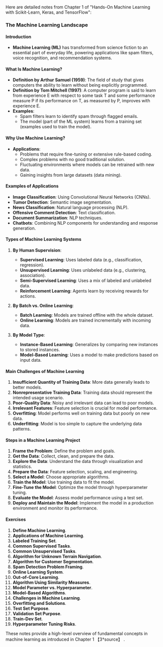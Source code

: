 Here are detailed notes from Chapter 1 of "Hands-On Machine Learning with Scikit-Learn, Keras, and TensorFlow":

### The Machine Learning Landscape

#### Introduction
- **Machine Learning (ML)** has transformed from science fiction to an essential part of everyday life, powering applications like spam filters, voice recognition, and recommendation systems.

#### What Is Machine Learning?
- **Definition by Arthur Samuel (1959)**: The field of study that gives computers the ability to learn without being explicitly programmed.
- **Definition by Tom Mitchell (1997)**: A computer program is said to learn from experience E with respect to some task T and some performance measure P if its performance on T, as measured by P, improves with experience E.
- **Examples**:
  - Spam filters learn to identify spam through flagged emails.
  - The model (part of the ML system) learns from a training set (examples used to train the model).

#### Why Use Machine Learning?
- **Applications**:
  - Problems that require fine-tuning or extensive rule-based coding.
  - Complex problems with no good traditional solution.
  - Fluctuating environments where models can be retrained with new data.
  - Gaining insights from large datasets (data mining).

#### Examples of Applications
- **Image Classification**: Using Convolutional Neural Networks (CNNs).
- **Tumor Detection**: Semantic image segmentation.
- **News Classification**: Natural language processing (NLP).
- **Offensive Comment Detection**: Text classification.
- **Document Summarization**: NLP techniques.
- **Chatbots**: Combining NLP components for understanding and response generation.

#### Types of Machine Learning Systems
1. **By Human Supervision**:
   - **Supervised Learning**: Uses labeled data (e.g., classification, regression).
   - **Unsupervised Learning**: Uses unlabeled data (e.g., clustering, association).
   - **Semi-Supervised Learning**: Uses a mix of labeled and unlabeled data.
   - **Reinforcement Learning**: Agents learn by receiving rewards for actions.

2. **By Batch vs. Online Learning**:
   - **Batch Learning**: Models are trained offline with the whole dataset.
   - **Online Learning**: Models are trained incrementally with incoming data.

3. **By Model Type**:
   - **Instance-Based Learning**: Generalizes by comparing new instances to stored instances.
   - **Model-Based Learning**: Uses a model to make predictions based on input data.

#### Main Challenges of Machine Learning
1. **Insufficient Quantity of Training Data**: More data generally leads to better models.
2. **Nonrepresentative Training Data**: Training data should represent the intended usage scenario.
3. **Poor-Quality Data**: Noisy and irrelevant data can lead to poor models.
4. **Irrelevant Features**: Feature selection is crucial for model performance.
5. **Overfitting**: Model performs well on training data but poorly on new data.
6. **Underfitting**: Model is too simple to capture the underlying data patterns.

#### Steps in a Machine Learning Project
1. **Frame the Problem**: Define the problem and goals.
2. **Get the Data**: Collect, clean, and prepare the data.
3. **Explore the Data**: Understand the data through visualization and statistics.
4. **Prepare the Data**: Feature selection, scaling, and engineering.
5. **Select a Model**: Choose appropriate algorithms.
6. **Train the Model**: Use training data to fit the model.
7. **Fine-Tune the Model**: Optimize the model through hyperparameter tuning.
8. **Evaluate the Model**: Assess model performance using a test set.
9. **Deploy and Maintain the Model**: Implement the model in a production environment and monitor its performance.

#### Exercises
1. **Define Machine Learning**.
2. **Applications of Machine Learning**.
3. **Labeled Training Set**.
4. **Common Supervised Tasks**.
5. **Common Unsupervised Tasks**.
6. **Algorithm for Unknown Terrain Navigation**.
7. **Algorithm for Customer Segmentation**.
8. **Spam Detection Problem Framing**.
9. **Online Learning System**.
10. **Out-of-Core Learning**.
11. **Algorithm Using Similarity Measures**.
12. **Model Parameter vs. Hyperparameter**.
13. **Model-Based Algorithms**.
14. **Challenges in Machine Learning**.
15. **Overfitting and Solutions**.
16. **Test Set Purpose**.
17. **Validation Set Purpose**.
18. **Train-Dev Set**.
19. **Hyperparameter Tuning Risks**.

These notes provide a high-level overview of fundamental concepts in machine learning as introduced in Chapter 1  【3†source】 .
